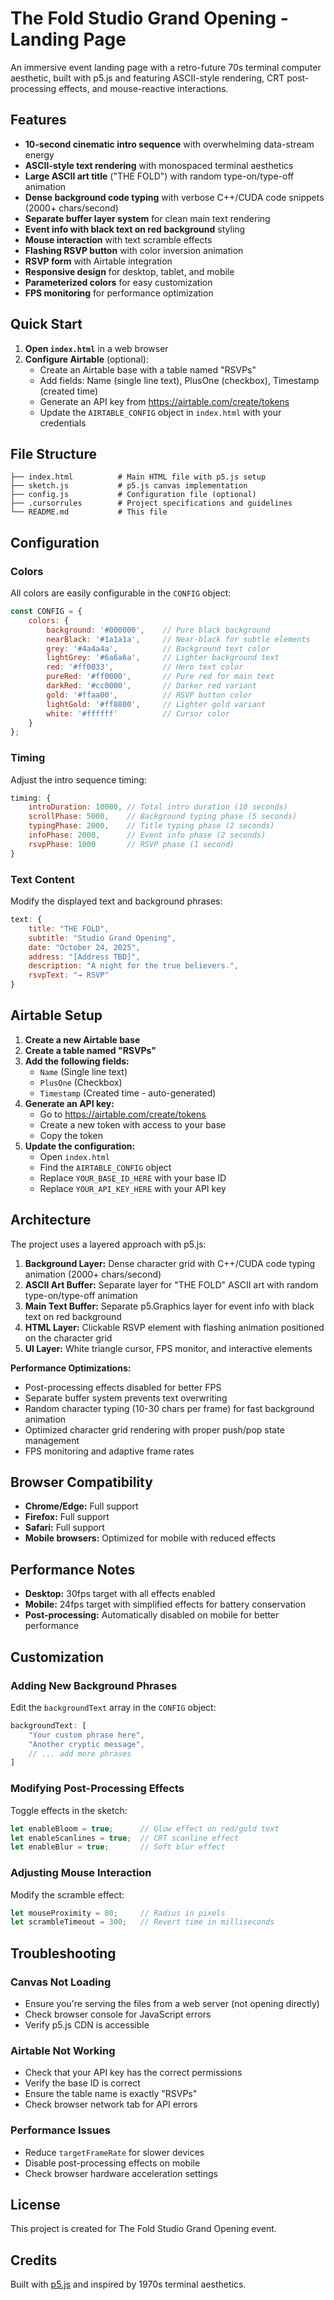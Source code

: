 # The Fold Studio Grand Opening - Landing Page

An immersive event landing page with a retro-future 70s terminal computer aesthetic, built with p5.js and featuring ASCII-style rendering, CRT post-processing effects, and mouse-reactive interactions.

## Features

- **10-second cinematic intro sequence** with overwhelming data-stream energy
- **ASCII-style text rendering** with monospaced terminal aesthetics
- **Large ASCII art title** ("THE FOLD") with random type-on/type-off animation
- **Dense background code typing** with verbose C++/CUDA code snippets (2000+ chars/second)
- **Separate buffer layer system** for clean main text rendering
- **Event info with black text on red background** styling
- **Mouse interaction** with text scramble effects
- **Flashing RSVP button** with color inversion animation
- **RSVP form** with Airtable integration
- **Responsive design** for desktop, tablet, and mobile
- **Parameterized colors** for easy customization
- **FPS monitoring** for performance optimization

## Quick Start

1. **Open `index.html`** in a web browser
2. **Configure Airtable** (optional):
   - Create an Airtable base with a table named "RSVPs"
   - Add fields: Name (single line text), PlusOne (checkbox), Timestamp (created time)
   - Generate an API key from https://airtable.com/create/tokens
   - Update the `AIRTABLE_CONFIG` object in `index.html` with your credentials

## File Structure

```
├── index.html          # Main HTML file with p5.js setup
├── sketch.js           # p5.js canvas implementation
├── config.js           # Configuration file (optional)
├── .cursorrules        # Project specifications and guidelines
└── README.md           # This file
```

## Configuration

### Colors
All colors are easily configurable in the `CONFIG` object:

```javascript
const CONFIG = {
    colors: {
        background: '#000000',    // Pure black background
        nearBlack: '#1a1a1a',     // Near-black for subtle elements
        grey: '#4a4a4a',          // Background text color
        lightGrey: '#6a6a6a',     // Lighter background text
        red: '#ff0033',           // Hero text color
        pureRed: '#ff0000',       // Pure red for main text
        darkRed: '#cc0000',       // Darker red variant
        gold: '#ffaa00',          // RSVP button color
        lightGold: '#ff8800',     // Lighter gold variant
        white: '#ffffff'          // Cursor color
    }
};
```

### Timing
Adjust the intro sequence timing:

```javascript
timing: {
    introDuration: 10000, // Total intro duration (10 seconds)
    scrollPhase: 5000,    // Background typing phase (5 seconds)
    typingPhase: 2000,    // Title typing phase (2 seconds)
    infoPhase: 2000,      // Event info phase (2 seconds)
    rsvpPhase: 1000       // RSVP phase (1 second)
}
```

### Text Content
Modify the displayed text and background phrases:

```javascript
text: {
    title: "THE FOLD",
    subtitle: "Studio Grand Opening",
    date: "October 24, 2025",
    address: "[Address TBD]",
    description: "A night for the true believers.",
    rsvpText: "→ RSVP"
}
```

## Airtable Setup

1. **Create a new Airtable base**
2. **Create a table named "RSVPs"**
3. **Add the following fields:**
   - `Name` (Single line text)
   - `PlusOne` (Checkbox)
   - `Timestamp` (Created time - auto-generated)
4. **Generate an API key:**
   - Go to https://airtable.com/create/tokens
   - Create a new token with access to your base
   - Copy the token
5. **Update the configuration:**
   - Open `index.html`
   - Find the `AIRTABLE_CONFIG` object
   - Replace `YOUR_BASE_ID_HERE` with your base ID
   - Replace `YOUR_API_KEY_HERE` with your API key

## Architecture

The project uses a layered approach with p5.js:

1. **Background Layer:** Dense character grid with C++/CUDA code typing animation (2000+ chars/second)
2. **ASCII Art Buffer:** Separate layer for "THE FOLD" ASCII art with random type-on/type-off animation
3. **Main Text Buffer:** Separate p5.Graphics layer for event info with black text on red background
4. **HTML Layer:** Clickable RSVP element with flashing animation positioned on the character grid
5. **UI Layer:** White triangle cursor, FPS monitor, and interactive elements

**Performance Optimizations:**
- Post-processing effects disabled for better FPS
- Separate buffer system prevents text overwriting
- Random character typing (10-30 chars per frame) for fast background animation
- Optimized character grid rendering with proper push/pop state management
- FPS monitoring and adaptive frame rates

## Browser Compatibility

- **Chrome/Edge:** Full support
- **Firefox:** Full support
- **Safari:** Full support
- **Mobile browsers:** Optimized for mobile with reduced effects

## Performance Notes

- **Desktop:** 30fps target with all effects enabled
- **Mobile:** 24fps target with simplified effects for battery conservation
- **Post-processing:** Automatically disabled on mobile for better performance

## Customization

### Adding New Background Phrases
Edit the `backgroundText` array in the `CONFIG` object:

```javascript
backgroundText: [
    "Your custom phrase here",
    "Another cryptic message",
    // ... add more phrases
]
```

### Modifying Post-Processing Effects
Toggle effects in the sketch:

```javascript
let enableBloom = true;      // Glow effect on red/gold text
let enableScanlines = true;  // CRT scanline effect
let enableBlur = true;       // Soft blur effect
```

### Adjusting Mouse Interaction
Modify the scramble effect:

```javascript
let mouseProximity = 80;     // Radius in pixels
let scrambleTimeout = 300;   // Revert time in milliseconds
```

## Troubleshooting

### Canvas Not Loading
- Ensure you're serving the files from a web server (not opening directly)
- Check browser console for JavaScript errors
- Verify p5.js CDN is accessible

### Airtable Not Working
- Check that your API key has the correct permissions
- Verify the base ID is correct
- Ensure the table name is exactly "RSVPs"
- Check browser network tab for API errors

### Performance Issues
- Reduce `targetFrameRate` for slower devices
- Disable post-processing effects on mobile
- Check browser hardware acceleration settings

## License

This project is created for The Fold Studio Grand Opening event.

## Credits

Built with [p5.js](https://p5js.org/) and inspired by 1970s terminal aesthetics.

